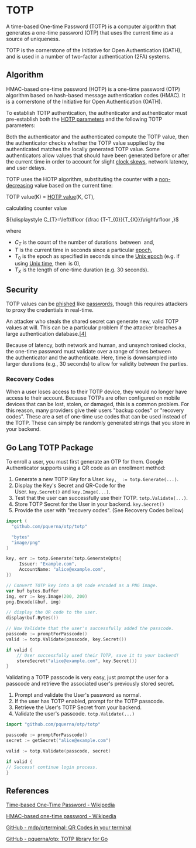 # TOTP

A time-based One-time Password (TOTP) is a computer algorithm that generates a one-time password (OTP) that uses the current time as a source of uniqueness.

TOTP is the cornerstone of the Initiative for Open Authentication (OATH), and is used in a number of two-factor authentication (2FA) systems.

## Algorithm

HMAC-based one-time password (HOTP) is a one-time password (OTP) algorithm based on hash-based message authentication codes (HMAC). It is a cornerstone of the Initiative for Open Authentication (OATH).

To establish TOTP authentication, the authenticator and authenticator must pre-establish both the [HOTP parameters](https://en.wikipedia.org/wiki/HMAC-based_One-time_Password_algorithm#parameters) and the following TOTP parameters:

Both the authenticator and the authenticated compute the TOTP value, then the authenticator checks whether the TOTP value supplied by the authenticated matches the locally generated TOTP value. Some authenticators allow values that should have been generated before or after the current time in order to account for slight [clock skews](https://en.wikipedia.org/wiki/Clock_skew), network latency, and user delays.

TOTP uses the HOTP algorithm, substituting the counter with a [non-decreasing](https://en.wikipedia.org/wiki/Increasing) value based on the current time:

TOTP value(K) = [HOTP value](https://en.wikipedia.org/wiki/HMAC-based_One-time_Password_Algorithm#Definition)(K, CT),

calculating counter value

${\displaystyle C_{T}=\left\lfloor {\frac {T-T_{0}}{T_{X}}}\right\rfloor ,}$

where

- $C_T$ is the count of the number of durations  between  and,
- $T$ is the current time in seconds since a particular [epoch](https://en.wikipedia.org/wiki/Epoch),
- $T_0$ is the epoch as specified in seconds since the [Unix epoch](https://en.wikipedia.org/wiki/Unix_epoch) (e.g. if using [Unix time](https://en.wikipedia.org/wiki/Unix_time), then  is 0),
- $T_X$ is the length of one-time duration (e.g. 30 seconds).

## Security

TOTP values can be [phished](https://en.wikipedia.org/wiki/Phishing) like [passwords](https://en.wikipedia.org/wiki/Password), though this requires attackers to proxy the credentials in real-time.

An attacker who steals the shared secret can generate new, valid TOTP values at will. This can be a particular problem if the attacker breaches a large authentication database.[[4]](https://en.wikipedia.org/wiki/Time-based_One-Time_Password#cite_note-4)

Because of latency, both network and human, and unsynchronised clocks, the one-time password must validate over a range of times between the authenticator and the authenticate. Here, time is downsampled into larger durations (e.g., 30 seconds) to allow for validity between the parties. 

### **Recovery Codes**

When a user loses access to their TOTP device, they would no longer have access to their account. Because TOTPs are often configured on mobile devices that can be lost, stolen, or damaged, this is a common problem. For this reason, many providers give their users "backup codes" or "recovery codes". These are a set of one-time use codes that can be used instead of the TOTP. These can simply be randomly generated strings that you store in your backend.

## Go Lang TOTP Package

To enroll a user, you must first generate an OTP for them.  Google Authenticator supports using a QR code as an enrollment method:

1. Generate a new TOTP Key for a User. `key,_ := totp.Generate(...)`.
2. Display the Key's Secret and QR-Code for the User. `key.Secret()` and `key.Image(...)`.
3. Test that the user can successfully use their TOTP. `totp.Validate(...)`.
4. Store TOTP Secret for the User in your backend. `key.Secret()`
5. Provide the user with "recovery codes". (See Recovery Codes bellow)

```go
import (
  "github.com/pquerna/otp/totp"

  "bytes"
  "image/png"
)

key, err := totp.Generate(totp.GenerateOpts{
     Issuer: "Example.com",
     AccountName: "alice@example.com",
})

// Convert TOTP key into a QR code encoded as a PNG image.
var buf bytes.Buffer
img, err := key.Image(200, 200)
png.Encode(&buf, img)

// display the QR code to the user.
display(buf.Bytes())

// Now Validate that the user's successfully added the passcode.
passcode := promptForPasscode()
valid := totp.Validate(passcode, key.Secret())

if valid {
	// User successfully used their TOTP, save it to your backend!
	storeSecret("alice@example.com", key.Secret())
}
```

Validating a TOTP passcode is very easy, just prompt the user for a passcode
and retrieve the associated user's previously stored secret.

1. Prompt and validate the User's password as normal.
2. If the user has TOTP enabled, prompt for the TOTP passcode.
3. Retrieve the User's TOTP Secret from your backend.
4. Validate the user's passcode. `totp.Validate(...)`

```go
import "github.com/pquerna/otp/totp"

passcode := promptForPasscode()
secret := getSecret("alice@example.com")

valid := totp.Validate(passcode, secret)

if valid {
// Success! continue login process.
}
```

## References

[Time-based One-Time Password - Wikipedia](https://en.wikipedia.org/wiki/Time-based_One-Time_Password)

[HMAC-based one-time password - Wikipedia](https://en.wikipedia.org/wiki/HMAC-based_one-time_password#parameters)

[GitHub - mdp/qrterminal: QR Codes in your terminal](https://github.com/mdp/qrterminal)

[GitHub - pquerna/otp: TOTP library for Go](https://github.com/pquerna/otp)